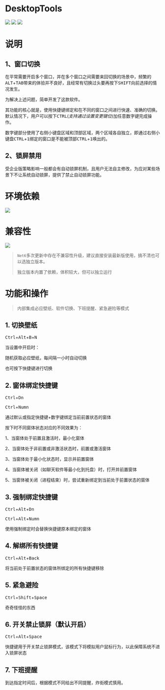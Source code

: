 ﻿# DesktopTools

![](https://img.shields.io/badge/language-WPF-red.svg)
![](https://img.shields.io/badge/license-MIT-green.svg)
![](https://img.shields.io/badge/version-V1.0.0.9-blue.svg)

# 说明

## 1、窗口切换

在平常需要开启多个窗口，并在多个窗口之间需要来回切换的场景中，频繁的<kbd>ALT</kbd>+<kbd>TAB</kbd>带来的体验并不良好，且经常有切换过头要再按下<kbd>SHIFT</kbd>向前选择的情况发生。

为解决上述问题，简单开发了这款软件。

其功能的核心就是，使用快捷键绑定和在不同的窗口之间进行快速、准确的切换。默认情况下，用户可以按下<kbd>CTRL</kbd>(*支持通过设置变更键位*)加任意数字键完成操作。

数字键部分使用了右侧小键盘区域和顶部区域，两个区域各自独立，即通过右侧小键盘<kbd>CTRL</kbd>+<kbd>1</kbd>绑定的窗口是不能被顶部<kbd>CTRL</kbd>+<kbd>1</kbd>唤出的。

## 2、锁屏禁用

受企业版策略影响一般都会有自动锁屏机制，且用户无法自主修改，为应对某些场景下不让系统自动锁屏，提供了禁止自动锁屏功能。

# 环境依赖

![](https://img.shields.io/badge/DoNet-6.X-pink.svg)

# 兼容性

![](https://img.shields.io/badge/win-10/11-blue.svg)

> `Net6`多次更新中存在不兼容性升级，建议直接安装最新版使用，搞不清也可以选独立版本。
>
> 独立版本内置了依赖，体积较大，但可以独立运行

# 功能和操作

> 内部集成必应壁纸、软件切换、下班提醒、紧急避险等模式

## 1. 切换壁纸

<kbd>Ctrl</kbd>+<kbd>Alt</kbd>+<kbd>B</kbd>+<kbd>N</kbd>

当设置中开启时：

随机获取必应壁纸，每间隔一小时自动切换

也可按下快捷键进行切换

## 2. 窗体绑定快捷键

<kbd>Ctrl</kbd>+<kbd>Dn</kbd>

<kbd>Ctrl</kbd>+<kbd>Numn</kbd>

通过默认或指定快捷键+数字键绑定当前前置状态的窗体

按下时不同窗体状态对应的不同效果为：

1、当窗体处于前置且激活时，最小化窗体

2、当窗体处于非前置或非激活状态时，前置或激活窗体

3、当窗体处于最小化状态时，显示并前置窗体

4、当窗体被关闭（如聊天软件等最小化到托盘）时，打开并前置窗体

5、当窗体被关闭（进程结束）时，尝试重新绑定到当前处于前置状态的窗体

## 3. 强制绑定快捷键

<kbd>Ctrl</kbd>+<kbd>Alt</kbd>+<kbd>Dn</kbd>

<kbd>Ctrl</kbd>+<kbd>Alt</kbd>+<kbd>Numn</kbd>

使用强制绑定时会替换快捷键原本绑定的窗体

## 4. 解绑所有快捷键

<kbd>Ctrl</kbd>+<kbd>Alt</kbd>+<kbd>Back</kbd>

将当前处于前置状态的窗体所绑定的所有快捷键移除

## 5. 紧急避险

<kbd>Ctrl</kbd>+<kbd>Shift</kbd>+<kbd>Space</kbd>

奇奇怪怪的东西

## 6. 开关禁止锁屏（默认开启）

<kbd>Ctrl</kbd>+<kbd>Alt</kbd>+<kbd>Space</kbd>

快捷键用于开关禁止锁屏模式，该模式下将模拟用户鼠标行为，以此保障系统不进入锁屏状态

## 7. 下班提醒

到达指定时间后，根据模式不同给出不同提醒，炸街模式慎用。

